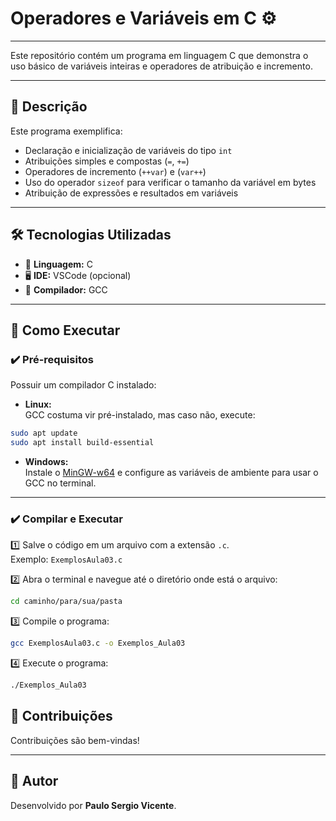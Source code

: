# Operadores e Variáveis em C ⚙️

---

Este repositório contém um programa em linguagem C que demonstra o uso básico de variáveis inteiras e operadores de atribuição e incremento.

---

## 📜 Descrição

Este programa exemplifica:

- Declaração e inicialização de variáveis do tipo `int`
- Atribuições simples e compostas (`=`, `+=`)
- Operadores de incremento (`++var`) e (`var++`)
- Uso do operador `sizeof` para verificar o tamanho da variável em bytes
- Atribuição de expressões e resultados em variáveis

---

## 🛠️ Tecnologias Utilizadas

- 🧠 **Linguagem:** C
- 🖥️ **IDE:** VSCode (opcional)
- 🔧 **Compilador:** GCC

---

## 🚀 Como Executar

### ✔️ Pré-requisitos

Possuir um compilador C instalado:

- **Linux:**  
GCC costuma vir pré-instalado, mas caso não, execute:  
```bash
sudo apt update
sudo apt install build-essential
```

- **Windows:**  
Instale o [MinGW-w64](https://www.mingw-w64.org/) e configure as variáveis de ambiente para usar o GCC no terminal.

---

### ✔️ Compilar e Executar

1️⃣ Salve o código em um arquivo com a extensão `.c`.  
Exemplo: `ExemplosAula03.c`

2️⃣ Abra o terminal e navegue até o diretório onde está o arquivo:  
```bash
cd caminho/para/sua/pasta
```

3️⃣ Compile o programa:  
```bash
gcc ExemplosAula03.c -o Exemplos_Aula03
```

4️⃣ Execute o programa:  
```bash
./Exemplos_Aula03
```

## 🤝 Contribuições

Contribuições são bem-vindas!  

---

## 🙌 Autor

Desenvolvido por **Paulo Sergio Vicente**.
